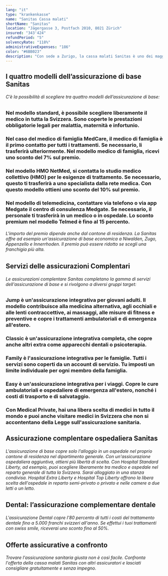 ```yaml
---
lang: "it"
type: "krankenkasse"
name: "Sanitas Cassa malati"
shortName: "Sanitas"
location: "Jägergasse 3, Postfach 2010, 8021 Zürich"
insured: "343'424"
refundPeriod: "5"
solvencyRate: "118%"
administrativeExpenses: "186"
color: "#6BB023"
description: "Con sede a Zurigo, la cassa malati Sanitas è uno dei maggiori assicuratori sanitari in Svizzera. All'inizio del 2019, circa 835.000 assicurati vi avevano sottoscritto un'assicurazione sanitaria. La raccolta premi ammonta a 2.899 miliardi di franchi svizzeri. Oltre ai vari modelli di assicurazione di base, Sanitas offre anche varie assicurazioni complementari e un'assicurazione dentale. Confronta i vantaggi e i premi e trova un'assicurazione sanitaria adatta alle tue esigenze."
---
```


## I quattro modelli dell’assicurazione di base Sanitas

###### C’è la possibilità di scegliere tra quattro modelli dell’assicurazione di base:

### Nel modello standard, è possibile scegliere liberamente il medico in tutta la Svizzera. Sono coperte le prestazioni obbligatorie legali per malattia, maternità e infortunio.

### Nel caso del medico di famiglia MedCare, il medico di famiglia è il primo contatto per tutti i trattamenti. Se necessario, li trasferirà ulteriormente. Nel modello medico di famiglia, ricevi uno sconto del 7% sul premio.

### Nel modello HMO NetMed, si contatta lo studio medico collettivo (HMO) per le esigenze di trattamento. Se necessario, questo ti trasferirà a uno specialista dalla rete medica. Con questo modello ottieni uno sconto del 10% sul premio.

### Nel modello di telemedicina, contattare via telefono o via app Medgate il centro di consulenza Medgate. Se necessario, il personale ti trasferirà in un medico o in ospedale. Lo sconto premium nel modello Telmed è fino al 15 percento.

###### L'importo del premio dipende anche dal cantone di residenza. La Sanitas offre ad esempio un'assicurazione di base economica a Niwalden, Zugo, Appenzello e Innerrhoden. Il premio può essere ridotto se scegli una franchigia più alta.

## Servizi delle assicurazioni Complentari

###### Le assicurazioni complentare Sanitas completano la gamma di servizi dell'assicurazione di base e si rivolgono a diversi gruppi target:

### Jump è un'assicurazione integrativa per giovani adulti. Il modello contribuisce alla medicina alternativa, agli occhiali e alle lenti contraccettive, ai massaggi, alle misure di fitness e preventive e copre i trattamenti ambulatoriali e di emergenza all'estero.

### Classic è un'assicurazione integrativa completa, che copre anche altri extra come apparecchi dentali o psicoterapia.

### Family è l'assicurazione integrativa per le famiglie. Tutti i servizi sono coperti da un account di servizio. Tu imposti un limite individuale per ogni membro della famiglia.

### Easy è un'assicurazione integrativa per i viaggi. Copre le cure ambulatoriali e ospedaliere di emergenza all'estero, nonché i costi di trasporto e di salvataggio.

### Con Medical Private, hai una libera scelta di medici in tutto il mondo e puoi anche visitare medici in Svizzera che non si accontentano della Legge sull'assicurazione sanitaria.

## Assicurazione complentare ospedaliera Sanitas

###### L'assicurazione di base copre solo l'alloggio in un ospedale nel proprio cantone di residenza nel dipartimento generale. Con un'assicurazione ospedaliera aggiuntiva, ottieni più libertà di scelta. Con Hospital Standard Liberty, ad esempio, puoi scegliere liberamente tra medico e ospedale nel reparto generale di tutta la Svizzera. Sarai alloggiato in una stanza condivisa. Hospital Extra Liberty e Hospital Top Liberty offrono la libera scelta dell'ospedale in reparto semi-privato o privato e nelle camere a due letti o un letto.

## Dental: l’assicurazione complementare dentale

###### L'assicurazione Dental copre l'80 percento di tutti i costi del trattamento dentale fino a 5.000 franchi svizzeri all'anno. Se effettui i tuoi trattamenti con swiss smile, riceverai uno sconto fino al 50%.

## Offerte assicurative a confronto

###### Trovare l'assicurazione sanitaria giusta non è così facile. Confronta l'offerta della cassa malati Sanitas con altri assicuratori e lasciati consigliare gratuitamente e senza impegno.
